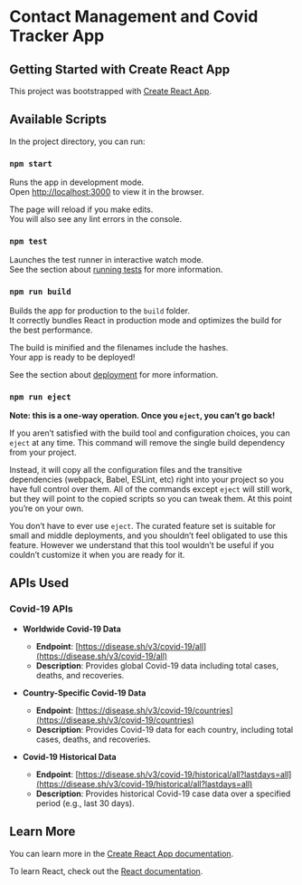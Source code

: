 # Contact Management and Covid Tracker App

## Getting Started with Create React App

This project was bootstrapped with [Create React App](https://github.com/facebook/create-react-app).

## Available Scripts

In the project directory, you can run:

### `npm start`

Runs the app in development mode.\
Open [http://localhost:3000](http://localhost:3000) to view it in the browser.

The page will reload if you make edits.\
You will also see any lint errors in the console.

### `npm test`

Launches the test runner in interactive watch mode.\
See the section about [running tests](https://facebook.github.io/create-react-app/docs/running-tests) for more information.

### `npm run build`

Builds the app for production to the `build` folder.\
It correctly bundles React in production mode and optimizes the build for the best performance.

The build is minified and the filenames include the hashes.\
Your app is ready to be deployed!

See the section about [deployment](https://facebook.github.io/create-react-app/docs/deployment) for more information.

### `npm run eject`

**Note: this is a one-way operation. Once you `eject`, you can’t go back!**

If you aren’t satisfied with the build tool and configuration choices, you can `eject` at any time. This command will remove the single build dependency from your project.

Instead, it will copy all the configuration files and the transitive dependencies (webpack, Babel, ESLint, etc) right into your project so you have full control over them. All of the commands except `eject` will still work, but they will point to the copied scripts so you can tweak them. At this point you’re on your own.

You don’t have to ever use `eject`. The curated feature set is suitable for small and middle deployments, and you shouldn’t feel obligated to use this feature. However we understand that this tool wouldn’t be useful if you couldn’t customize it when you are ready for it.

## APIs Used

### Covid-19 APIs

- **Worldwide Covid-19 Data**
  - **Endpoint**: [https://disease.sh/v3/covid-19/all](https://disease.sh/v3/covid-19/all)
  - **Description**: Provides global Covid-19 data including total cases, deaths, and recoveries.

- **Country-Specific Covid-19 Data**
  - **Endpoint**: [https://disease.sh/v3/covid-19/countries](https://disease.sh/v3/covid-19/countries)
  - **Description**: Provides Covid-19 data for each country, including total cases, deaths, and recoveries.

- **Covid-19 Historical Data**
  - **Endpoint**: [https://disease.sh/v3/covid-19/historical/all?lastdays=all](https://disease.sh/v3/covid-19/historical/all?lastdays=all)
  - **Description**: Provides historical Covid-19 case data over a specified period (e.g., last 30 days).

## Learn More

You can learn more in the [Create React App documentation](https://facebook.github.io/create-react-app/docs/getting-started).

To learn React, check out the [React documentation](https://reactjs.org/).

